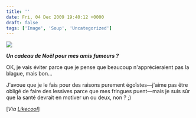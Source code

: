 ```yaml
---
title: ''
date: Fri, 04 Dec 2009 19:40:12 +0000
draft: false
tags: ['Image', 'Soup', 'Uncategorized']
---
```


![](https://madd0.files.wordpress.com/2009/12/tumblr_ku57z0se3a1qzn0y8o1_1280.jpg)

**_Un cadeau de Noël pour mes amis fumeurs ?_**

OK, je vais éviter parce que je pense que beaucoup n'apprécieraient pas la blague, mais bon…

J'avoue que je le fais pour des raisons purement égoïstes—j'aime pas être obligé de faire des lessives parce que mes fringues puent—mais je suis sûr que la santé devrait en motiver un ou deux, non ? ;)

\[_Via_ [_Likecool_](http://www.likecool.com/Coffin_Shaped_Cigarette_Packaging--Design--Gear.html)\]